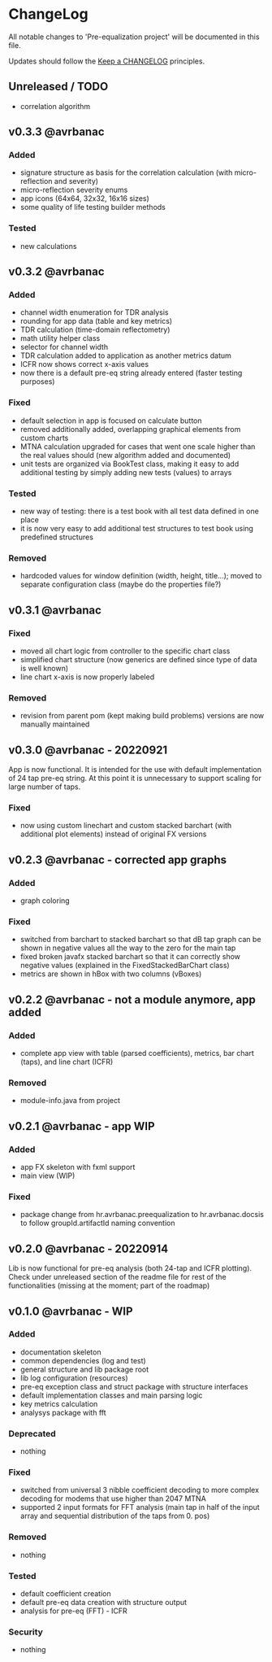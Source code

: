 # ChangeLog

All notable changes to 'Pre-equalization project' will be documented in this file.

Updates should follow the [Keep a CHANGELOG](http://keepchangelog.com/) principles.

## Unreleased / TODO

- correlation algorithm

## v0.3.3 @avrbanac

### Added
- signature structure as basis for the correlation calculation (with micro-reflection and severity)
- micro-reflection severity enums
- app icons (64x64, 32x32, 16x16 sizes)
- some quality of life testing builder methods

### Tested
- new calculations

## v0.3.2 @avrbanac

### Added
- channel width enumeration for TDR analysis
- rounding for app data (table and key metrics)
- TDR calculation (time-domain reflectometry)
- math utility helper class
- selector for channel width
- TDR calculation added to application as another metrics datum
- ICFR now shows correct x-axis values
- now there is a default pre-eq string already entered (faster testing purposes)

### Fixed
- default selection in app is focused on calculate button
- removed additionally added, overlapping graphical elements from custom charts
- MTNA calculation upgraded for cases that went one scale higher than the real values should (new algorithm added and documented)
- unit tests are organized via BookTest class, making it easy to add additional testing by simply adding new tests (values) to arrays

### Tested
- new way of testing: there is a test book with all test data defined in one place
- it is now very easy to add additional test structures to test book using predefined structures

### Removed
- hardcoded values for window definition (width, height, title...); moved to separate configuration class (maybe do the properties file?)

## v0.3.1 @avrbanac

### Fixed
- moved all chart logic from controller to the specific chart class
- simplified chart structure (now generics are defined since type of data is well known)
- line chart x-axis is now properly labeled

### Removed
- revision from parent pom (kept making build problems) versions are now manually maintained

## v0.3.0 @avrbanac - 20220921

App is now functional. It is intended for the use with default implementation of 24 tap pre-eq string. At this point it is unnecessary to
support scaling for large number of taps.

### Fixed
- now using custom linechart and custom stacked barchart (with additional plot elements) instead of original FX versions

## v0.2.3 @avrbanac - corrected app graphs

### Added
- graph coloring

### Fixed
- switched from barchart to stacked barchart so that dB tap graph can be shown in negative values all the way to the zero for the main tap
- fixed broken javafx stacked barchart so that it can correctly show negative values (explained in the FixedStackedBarChart class)
- metrics are shown in hBox with two columns (vBoxes)

## v0.2.2 @avrbanac - not a module anymore, app added

### Added
- complete app view with table (parsed coefficients), metrics, bar chart (taps), and line chart (ICFR)

### Removed
- module-info.java from project

## v0.2.1 @avrbanac - app WIP

### Added
- app FX skeleton with fxml support
- main view (WIP)

### Fixed
- package change from hr.avrbanac.preequalization to hr.avrbanac.docsis to follow groupId.artifactId naming convention

## v0.2.0 @avrbanac - 20220914

Lib is now functional for pre-eq analysis (both 24-tap and ICFR plotting). Check under unreleased section of the readme file for rest of the
functionalities (missing at the moment; part of the roadmap)

## v0.1.0 @avrbanac - WIP

### Added
- documentation skeleton
- common dependencies (log and test)
- general structure and lib package root
- lib log configuration (resources)
- pre-eq exception class and struct package with structure interfaces
- default implementation classes and main parsing logic
- key metrics calculation
- analysys package with fft

### Deprecated
- nothing

### Fixed
- switched from universal 3 nibble coefficient decoding to more complex decoding for modems that use higher than 2047 MTNA
- supported 2 input formats for FFT analysis (main tap in half of the input array and sequential distribution of the taps from 0. pos)

### Removed
- nothing

### Tested
- default coefficient creation
- default pre-eq data creation with structure output
- analysis for pre-eq (FFT) - ICFR

### Security
- nothing